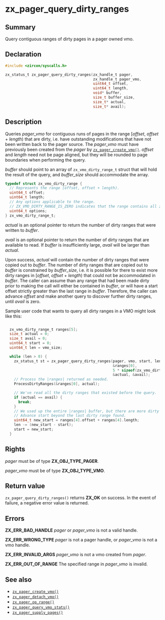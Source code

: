 <!-- Generated by zircon/scripts/update-docs-from-fidl, do not edit! -->
# zx_pager_query_dirty_ranges

## Summary

Query contiguous ranges of dirty pages in a pager owned vmo.

## Declaration

```c
#include <zircon/syscalls.h>

zx_status_t zx_pager_query_dirty_ranges(zx_handle_t pager,
                                        zx_handle_t pager_vmo,
                                        uint64_t offset,
                                        uint64_t length,
                                        void* buffer,
                                        size_t buffer_size,
                                        size_t* actual,
                                        size_t* avail);
```

## Description

Queries *pager_vmo* for contiguous runs of pages in the range [*offset*, *offset* + *length*) that
are dirty, i.e. have outstanding modifications that have not been written back to the pager source.
The *pager_vmo* must have previously been created from the *pager* by [`zx_pager_create_vmo()`].
*offset* and *length* need not be page aligned, but they will be rounded to page boundaries when
performing the query.

*buffer* should point to an array of `zx_vmo_dirty_range_t` struct that will hold the result of the
query, and *buffer_size* should accommodate the array.

```c
typedef struct zx_vmo_dirty_range {
  // Represents the range [offset, offset + length).
  uint64_t offset;
  uint64_t length;
  // Any options applicable to the range.
  // ZX_VMO_DIRTY_RANGE_IS_ZERO indicates that the range contains all zeros.
  uint64_t options;
} zx_vmo_dirty_range_t;

```

*actual* is an optional pointer to return the number of dirty ranges that were written to *buffer*.

*avail* is an optional pointer to return the number of dirty ranges that are available to read. If
*buffer* is insufficiently large, *avail* will be larger than *actual*.

Upon success, *actual* will contain the number of dirty ranges that were copied out to *buffer*.
The number of dirty ranges that are copied out to *buffer* is constrained by *buffer_size*, i.e. it
is possible for there to exist more dirty ranges in [*offset*, *offset* + *length*) that could not
be accommodated in *buffer*. The caller can assume than any range that had been made dirty prior to
making the call will either be contained in *buffer*, or will have a start offset strictly greater
than the last range in *buffer*. Therefore, the caller can advance *offset* and make another query
to discover further dirty ranges, until *avail* is zero.

Sample user code that wants to query all dirty ranges in a VMO might look like this:

```c

  zx_vmo_dirty_range_t ranges[5];
  size_t actual = 0;
  size_t avail = 0;
  uint64_t start = 0;
  uint64_t len = vmo_size;

  while (len > 0) {
    zx_status_t st = zx_pager_query_dirty_ranges(pager, vmo, start, len,
                                                 &ranges[0],
                                                 5 * sizeof(zx_vmo_dirty_range_t),
                                                 &actual, &avail);
    // Process the |ranges| returned as needed.
    ProcessDirtyRanges(&ranges[0], actual);

    // We've read all the dirty ranges that existed before the query.
    if (actual == avail) {
      break;
    }
    // We used up the entire |ranges| buffer, but there are more dirty ranges to be read.
    // Advance start beyond the last dirty range found.
    uint64_t new_start = ranges[4].offset + ranges[4].length;
    len -= (new_start - start);
    start = new_start;
  }

```

## Rights

*pager* must be of type **ZX_OBJ_TYPE_PAGER**.

*pager_vmo* must be of type **ZX_OBJ_TYPE_VMO**.

## Return value

`zx_pager_query_dirty_ranges()` returns **ZX_OK** on success. In the event of failure, a negative
error value is returned.

## Errors

**ZX_ERR_BAD_HANDLE** *pager* or *pager_vmo* is not a valid handle.

**ZX_ERR_WRONG_TYPE** *pager* is not a pager handle, or *pager_vmo* is not a vmo handle.

**ZX_ERR_INVALID_ARGS**  *pager_vmo* is not a vmo created from *pager*.

**ZX_ERR_OUT_OF_RANGE** The specified range in *pager_vmo* is invalid.

## See also

 - [`zx_pager_create_vmo()`]
 - [`zx_pager_detach_vmo()`]
 - [`zx_pager_op_range()`]
 - [`zx_pager_query_vmo_stats()`]
 - [`zx_pager_supply_pages()`]

[`zx_pager_create_vmo()`]: pager_create_vmo.md
[`zx_pager_detach_vmo()`]: pager_detach_vmo.md
[`zx_pager_op_range()`]: pager_op_range.md
[`zx_pager_query_vmo_stats()`]: pager_query_vmo_stats.md
[`zx_pager_supply_pages()`]: pager_supply_pages.md

